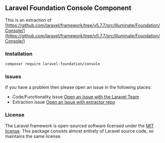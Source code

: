 ## Laravel Foundation Console Component

This is an extraction of [https://github.com/laravel/framework/tree/v5.7.7/src/Illuminate/Foundation/Console/](https://github.com/laravel/framework/tree/v5.7.7/src/Illuminate/Foundation/Console/)

### Installation

```bash
composer require laravel-foundation/console
```


### Issues

If you have a problem then please open an issue in the following places:

* Code/Functionality issue [Open an Issue with the Laravel Team](https://github.com/laravel/framework/issues/new/choose)
* Extraction issue [Open an Issue with extractor repo](https://github.com/laravel-foundation/readme/issues/new)


### License

The Laravel framework is open-sourced software licensed under the [MIT license](http://opensource.org/licenses/MIT). This package consists almost entirely of Laravel source code, so maintains the same license.
